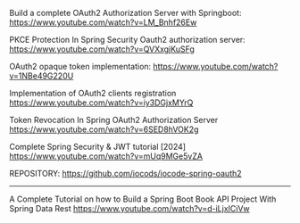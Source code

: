 
Build a complete OAuth2 Authorization Server with Springboot:
https://www.youtube.com/watch?v=LM_Bnhf26Ew

PKCE Protection In Spring Security Oauth2 authorization server:
https://www.youtube.com/watch?v=QVXxgjKuSFg

OAuth2 opaque token implementation:
https://www.youtube.com/watch?v=1NBe49G220U

Implementation of OAuth2 clients registration
https://www.youtube.com/watch?v=iy3DGjxMYrQ

Token Revocation In Spring OAuth2 Authorization Server
https://www.youtube.com/watch?v=6SED8hVOK2g


Complete Spring Security & JWT tutorial [2024]
https://www.youtube.com/watch?v=mUq9MGe5vZA

REPOSITORY:
https://github.com/iocods/iocode-spring-oauth2


*********************************************************

A Complete Tutorial on how to Build a Spring Boot Book API Project With Spring Data Rest
https://www.youtube.com/watch?v=d-iLjxICiVw